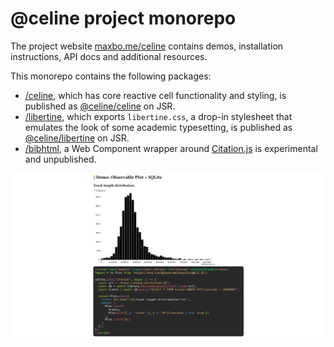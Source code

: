# @celine project monorepo

The project website [maxbo.me/celine](https://maxbo.me/celine/) contains demos, installation instructions, API docs and additional resources.

This monorepo contains the following packages:
- [/celine](https://github.com/MaxwellBo/celine/tree/master/celine), which has core reactive cell functionality and styling, is published as [@celine/celine](https://jsr.io/@celine/celine) on JSR.
- [/libertine](https://github.com/MaxwellBo/celine/tree/master/libertine), which exports `libertine.css`, a drop-in stylesheet that emulates the look of some academic typesetting, is published as [@celine/libertine](https://jsr.io/@celine/libertine) on JSR.
- [/bibhtml](https://github.com/MaxwellBo/celine/tree/master/bibhtml), a Web Component wrapper around [Citation.js](https://citation.js.org/) is experimental and unpublished.

![demo](og.png)
